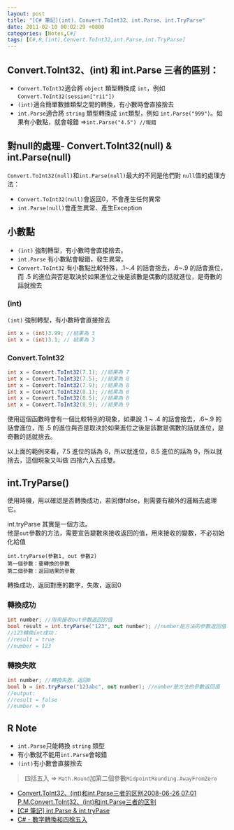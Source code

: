 ```yaml
---
layout: post
title: "[C# 筆記](int)、Convert.ToInt32、int.Parse、int.TryParse"
date: 2011-02-10 00:02:29 +0800
categories: [Notes,C#]
tags: [C#,R,(int),Convert.ToInt32,int.Parse,int.TryParse]
---
```


## Convert.ToInt32、(int) 和 int.Parse 三者的區别：

- `Convert.ToInt32`適合將 `object` 類型轉換成 `int`，例如 `Convert.ToInt32(session["rii"])`
- `(int)`適合簡單數據類型之間的轉換，有小數時會直接捨去
- `int.Parse`適合將 `string` 類型轉換成 `int`類型，例如 `int.Parse("999")`。如果有小數點，就會報錯 =>`int.Parse("4.5") //報錯`


## 對null的處理- Convert.ToInt32(null) & int.Parse(null)
`Convert.ToInt32(null)`和`int.Parse(null)`最大的不同是他們對 `null`值的處理方法：
- `Convert.ToInt32(null)`會返回0，不會產生任何異常
- `int.Parse(null)`會產生異常、產生Exception

## 小數點
- `(int)` 強制轉型，有小數時會直接捨去。
- `int.Parse` 有小數點會報錯，發生異常。
- `Convert.ToInt32` 有小數點比較特殊，.1~.4 的話會捨去，.6~.9 的話會進位，而 .5 的進位與否是取決於如果進位之後是該數是偶數的話就進位，是奇數的話就捨去

### (int)
`(int)` 強制轉型，有小數時會直接捨去

```c#
int x = (int)3.99; //結果為 3
int x = (int)3.1; // 結果為 3
```

### Convert.ToInt32
```c#
int x = Convert.ToInt32(7.1); //結果為 7  
int x = Convert.ToInt32(7.5); //結果為 8  
int x = Convert.ToInt32(7.9); //結果為 8  
int x = Convert.ToInt32(8.1); //結果為 8  
int x = Convert.ToInt32(8.5); //結果為 8  
int x = Convert.ToInt32(8.9); //結果為 9
```
使用這個函數時會有一個比較特別的現象，如果說 .1 ~ .4 的話會捨去，.6~.9 的話會進位，而 .5 的進位與否是取決於如果進位之後是該數是偶數的話就進位，是奇數的話就捨去。       

以上面的範例來看，7.5 進位的話為 8，所以就進位，8.5 進位的話為 9，所以就捨去，這個現象又叫做 四捨六入五成雙。

## int.TryParse()
使用時機，用以確認是否轉換成功，若回傳false，則需要有額外的邏輯去處理它。

int.tryParse 其實是一個方法。   
他是`out`參數的方法，需要宣告變數來接收返回的值，用來接收的變數，不必初始化給值
```
int.tryParse(參數1, out 參數2)
第一個參數：要轉換的參數 
第二個參數：返回結果的參數
```
轉換成功，返回對應的數字，失敗，返回0

### 轉換成功
```c#
int number; //用來接收out參數返回的值
bool result = int.tryParse("123", out number); //number是方法的參數返回值
//123轉換int成功：
//result = true 
//number = 123
```

### 轉換失敗
```c#
int number; //轉換失敗，返回0
bool b = int.tryParse("123abc", out number); //number是方法的參數返回值
//output: 
//result = false
//number = 0
```

## R Note
- `int.Parse`只能轉換 `string` 類型
- 有小數就不能用`int.Parse`會報錯
- `(int)`有小數會直接捨去
> 四括五入 => `Math.Round`加第二個參數`MidpointRounding.AwayFromZero`



- [Convert.ToInt32、(int)和int.Parse三者的区别2008-06-26 07:01 P.M.Convert.ToInt32、(int)和int.Parse三者的区别](https://www.cnblogs.com/flyker/archive/2009/03/04/1402673.html)
- [[C# 筆記] int.Parse & int.tryPase](https://riivalin.github.io/posts/int-parse/)
- [C# - 數字轉換和四捨五入](https://blog.cashwu.com/blog/csharp-number-convert)